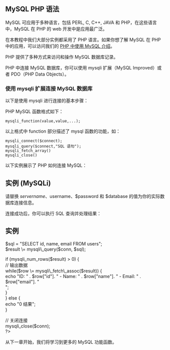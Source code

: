 ## MySQL PHP 语法

MySQL 可应用于多种语言，包括 PERL, C, C++, JAVA 和 PHP，在这些语言中，MySQL 在 PHP 的 web 开发中是应用最广泛。

在本教程中我们大部分实例都采用了 PHP 语言。如果你想了解 MySQL 在 PHP 中的应用，可以访问我们的 [PHP 中使用 MySQL 介绍](https://www.runoob.com/php/php-mysql-intro.html)。

PHP 提供了多种方式来访问和操作 MySQL 数据库记录。

PHP 中连接 MySQL 数据库，你可以使用 mysqli 扩展（MySQL Improved）或者 PDO（PHP Data Objects）。

### 使用 mysqli 扩展连接 MySQL 数据库

以下是使用 mysqli 进行连接的基本步骤：

PHP MySQL 函数格式如下：

```
mysqli_function(value,value,...);
```

以上格式中 function 部分描述了 mysql 函数的功能，如：

```
mysqli_connect($connect);
mysqli_query($connect,"SQL 语句");
mysqli_fetch_array()
mysqli_close()
```

以下实例展示了 PHP 如何连接 MySQL：

## 实例 (MySQLi)

<?php $servername = "localhost"; $username = "your\_username"; $password = "your\_password"; $database = "your\_database"; // 创建连接 $conn = mysqli\_connect($servername, $username, $password, $database); // 检测连接 if (!$conn) { die("连接失败: " . mysqli\_connect\_error()); } echo "连接成功"; ?>

请替换 $servername、$username、$password 和 $database 的值为你的实际数据库连接信息。

连接成功后，你可以执行 SQL 查询并处理结果：

## 实例

$sql \= "SELECT id, name, email FROM users";  
$result \= mysqli\_query($conn, $sql);

if (mysqli\_num\_rows($result) \> 0) {  
    // 输出数据  
    while($row \= mysqli\_fetch\_assoc($result)) {  
        echo "ID: " . $row\["id"\]. " - Name: " . $row\["name"\]. " - Email: " . $row\["email"\]. "<br>";  
    }  
} else {  
    echo "0 结果";  
}

// 关闭连接  
mysqli\_close($conn);  
?>

从下一章开始，我们将学习到更多的 MySQL 功能函数。